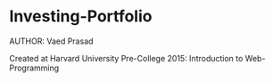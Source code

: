 # Investing-Portfolio

AUTHOR: Vaed Prasad

Created at Harvard University Pre-College 2015: Introduction to Web-Programming
